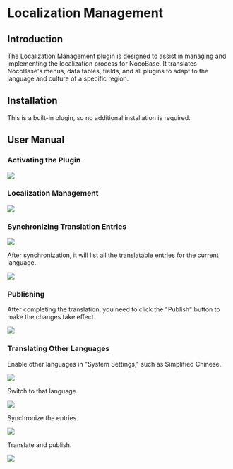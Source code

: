 # Localization Management

<PluginInfo name="localization-management"></PluginInfo>

## Introduction

The Localization Management plugin is designed to assist in managing and implementing the localization process for NocoBase. It translates NocoBase's menus, data tables, fields, and all plugins to adapt to the language and culture of a specific region.

## Installation

This is a built-in plugin, so no additional installation is required.

## User Manual

### Activating the Plugin

![](https://static-docs.nocobase.com/d16f6ecd6bfb8d1e8acff38f23ad37f8.png)

### Localization Management

![](https://static-docs.nocobase.com/c117b5337941f0afd564152053666480.png)

### Synchronizing Translation Entries

![](https://static-docs.nocobase.com/bc380a4ebdb2af075abcab5f16287cf9.png)

After synchronization, it will list all the translatable entries for the current language.

![](https://static-docs.nocobase.com/cf501e6b4d2f67520ad35b00d1ed3446.png)

### Publishing

After completing the translation, you need to click the "Publish" button to make the changes take effect.

![](https://static-docs.nocobase.com/1f9dc52defb37ac67912011ba31c3160.png)

### Translating Other Languages

Enable other languages in "System Settings," such as Simplified Chinese.

![](https://static-docs.nocobase.com/618830967aaeb643c892fce355d59a73.png)

Switch to that language.

![](https://static-docs.nocobase.com/35548a7bf099df4f30d160c72863c6b8.png)

Synchronize the entries.

![](https://static-docs.nocobase.com/12f39cfcd7d8d9ce3d367426b959af16.png)

Translate and publish.

![](https://static-docs.nocobase.com/eb22725dcab6807dc8a410f5e10e9492.png)